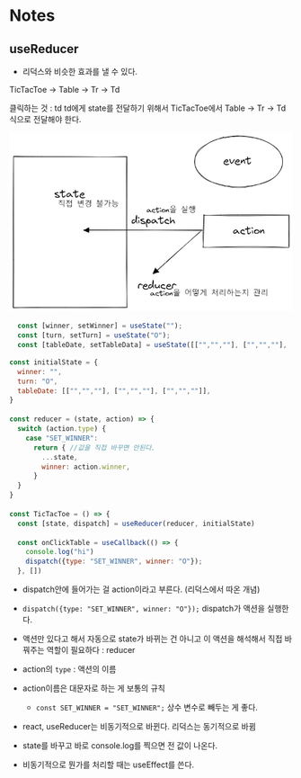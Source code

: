 # Notes

## useReducer
- 리덕스와 비슷한 효과를 낼 수 있다.


TicTacToe -> Table -> Tr -> Td

클릭하는 것 : td
td에게 state를 전달하기 위해서 TicTacToe에서 Table -> Tr -> Td 식으로 전달해야 한다.

<img src="./assets/220622-01.png">  


```js
  const [winner, setWinner] = useState("");
  const [turn, setTurn] = useState("O");
  const [tableDate, setTableData] = useState([["","",""], ["","",""], ["","",""]])
```

```js
const initialState = {
  winner: "",
  turn: "O",
  tableDate: [["","",""], ["","",""], ["","",""]],
}

const reducer = (state, action) => {
  switch (action.type) {
    case "SET_WINNER":
      return { //값을 직접 바꾸면 안된다.
        ...state,
        winner: action.winner,
      }
  }
}

const TicTacToe = () => {
  const [state, dispatch] = useReducer(reducer, initialState)

  const onClickTable = useCallback(() => {
    console.log("hi")
    dispatch({type: "SET_WINNER", winner: "O"});
  }, [])
```

- dispatch안에 들어가는 걸 action이라고 부른다. (리덕스에서 따온 개념)
- `dispatch({type: "SET_WINNER", winner: "O"});` dispatch가 액션을 실행한다.
- 액션만 있다고 해서 자동으로 state가 바뀌는 건 아니고 이 액션을 해석해서 직접 바꿔주는 역할이 필요하다 : reducer
- action의 `type` : 액션의 이름
- action이름은 대문자로 하는 게 보통의 규칙
  - `const SET_WINNER = "SET_WINNER";` 상수 변수로 빼두는 게 좋다.


- react, useReducer는 비동기적으로 바뀐다. 리덕스는 동기적으로 바뀜
- state를 바꾸고 바로 console.log를 찍으면 전 값이 나온다.
- 비동기적으로 뭔가를 처리할 때는 useEffect를 쓴다.